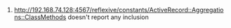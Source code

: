 1. http://192.168.74.128:4567/reflexive/constants/ActiveRecord::Aggregations::ClassMethods
doesn't report any inclusion

